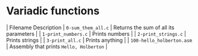 # Variadic functions

| Filename  Description 
| `0-sum_them_all.c` | Returns the sum of all its parameters |
| `1-print_numbers.c` | Prints numbers |
| `2-print_strings.c` | Prints strings |
| `3-print_all.c` | Prints anything |
| `100-hello_holberton.asm` | Assembly that prints `Hello, Holberton` |
